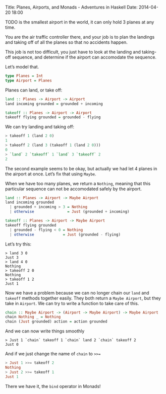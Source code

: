 Title: Planes, Airports, and Monads - Adventures in Haskell
Date: 2014-04-20 18:00

TODO is the smallest airport in the world, it can only hold 3 planes at
any time.

You are the air traffic controller there, and your job is to
plan the landings and taking off of all the planes so that no accidents
happen.

This job is not too difficult, you just have to look at the
landing and taking-off sequence, and determine if the airport can
accomodate the sequence.

Let’s model that.

```haskell
type Planes = Int
type Airport = Planes
```

Planes can land, or take off:
```haskell
land :: Planes -> Airport -> Airport
land incoming grounded = grounded + incoming

takeoff :: Planes -> Airport -> Airport
takeoff flying grounded = grounded - flying
```

We can try landing and taking off:

```haskell
> takeoff 1 (land 2 0)
1
> takeoff 2 (land 3 (takeoff 1 (land 2 0)))
0
> `land` 2 `takeoff` 1 `land` 3 `takeoff` 2
2
```

The second example seems to be okay, but actually we had let 4 planes in
the airport at once. Let’s fix that using `Maybe`.

When we have too many
planes, we return a `Nothing`, meaning that this particular sequence can
not be accomodated safely by the airport.

```haskell
land :: Planes -> Airport -> Maybe Airport
land incoming grounded
  | grounded + incoming > 3 = Nothing
  | otherwise               = Just (grounded + incoming)

takeoff :: Planes -> Airport -> Maybe Airport
takeoff flying grounded
  | grounded - flying < 0 = Nothing
  | otherwise             = Just (grounded - flying)
```

Let’s try this:

```
> land 3 0
Just 3
> land 4 0
Nothing
> takeoff 2 0
Nothing
> takeoff 1 2
Just 1
```

Now we have a problem because we can no longer chain our `land` and
`takeoff` methods together easily. They both return a `Maybe Airport`,
but they take in `Airport`. We can try to write a function to take care
of this.

```haskell
chain :: Maybe Airport -> (Airport -> Maybe Airport) -> Maybe Airport
chain Nothing _ = Nothing
chain (Just grounded) action = action grounded
```

And we can now write things smoothly
```
> Just 1 `chain` takeoff 1 `chain` land 2 `chain` takeoff 2
Just 0
```

And if we just change the name of `chain` to `>>=`

```haskell
> Just 1 >>= takeoff 2
Nothing
> Just 2 >>= takeoff 1
Just 1
```

There we have it, the `bind` operator in Monads!
